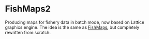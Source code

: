 # FishMaps2

Producing maps for fishery data in batch mode, now based on Lattice graphics engine. The idea is the same as [FishMaps](http://github.com/fernandomayer/FishMaps), but completely rewritten from scratch.